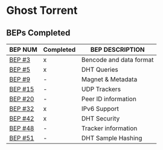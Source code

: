 Ghost Torrent
=====

BEPs Completed
-----

| BEP NUM |Completed | BEP DESCRIPTION |
| ---     | ---      | ---             |
| [BEP #3](http://bittorrent.org/beps/bep_0003.html) | x | Bencode and data format |
| [BEP #5](http://bittorrent.org/beps/bep_0005.html) | x | DHT Queries |
| [BEP #9](http://bittorrent.org/beps/bep_0009.html) | - | Magnet & Metadata |
| [BEP #15](http://bittorrent.org/beps/bep_0015.html) | - | UDP Trackers |
| [BEP #20](http://bittorrent.org/beps/bep_0020.html) | - | Peer ID information |
| [BEP #32](http://bittorrent.org/beps/bep_0032.html) | x | IPv6 Support |
| [BEP #42](http://bittorrent.org/beps/bep_0042.html) | x | DHT Security |
| [BEP #48](http://bittorrent.org/beps/bep_0048.html) | - | Tracker information |
| [BEP #51](http://bittorrent.org/beps/bep_0051.html) | - | DHT Sample Hashing |
